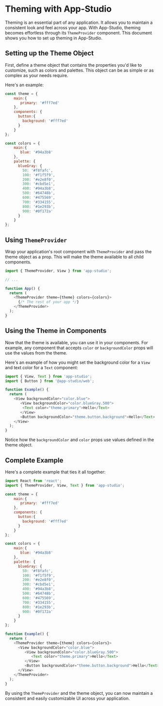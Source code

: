 # Theming with App-Studio

Theming is an essential part of any application. It allows you to maintain a consistent look and feel across your app. With App-Studio, theming becomes effortless through its `ThemeProvider` component. This document shows you how to set up theming in App-Studio.

## Setting up the Theme Object

First, define a theme object that contains the properties you'd like to customize, such as colors and palettes. This object can be as simple or as complex as your needs require.

Here's an example:

```javascript
const theme = {
    main:{
       primary: '#fff7ed'
    },
    components: {
      button:{
        background: '#fff7ed'
      }
    }
};

const colors = {
    main:{
       blue: '#94a3b8'
    },
    palette: {
      blueGray: {
        50: '#f8fafc',
        100: '#f1f5f9',
        200: '#e2e8f0',
        300: '#cbd5e1',
        400: '#94a3b8',
        500: '#64748b',
        600: '#475569',
        700: '#334155',
        800: '#1e293b',
        900: '#0f172a'
      }
    }
};
```

## Using `ThemeProvider`

Wrap your application's root component with `ThemeProvider` and pass the theme object as a prop. This will make the theme available to all child components.

```javascript
import { ThemeProvider, View } from 'app-studio';

// ...

function App() {
  return (
    <ThemeProvider theme={theme} colors={colors}>
      {/* The rest of your app */}
    </ThemeProvider>
  );
}
```

## Using the Theme in Components

Now that the theme is available, you can use it in your components. For example, any component that accepts `color` or `backgroundColor` props will use the values from the theme.

Here's an example of how you might set the background color for a `View` and text color for a `Text` component:

```javascript
import { View, Text } from 'app-studio';
import { Button } from '@app-studio/web';

function Example() {
  return (
    <View backgroundColor="color.blue">
       <View backgroundColor="color.blueGray.500">
        <Text color="theme.primary">Hello</Text>
       </View>
       <Button backgroundColor="theme.button.background">Hello</Text>
    </View>
  );
}
```

Notice how the `backgroundColor` and `color` props use values defined in the theme object.

## Complete Example

Here's a complete example that ties it all together:

```javascript
import React from 'react';
import { ThemeProvider, View, Text } from 'app-studio';

const theme = {
    main:{
       primary: '#fff7ed'
    },
    components: {
      button:{
        background: '#fff7ed'
      }
    }
};

const colors = {
    main:{
       blue: '#94a3b8'
    },
    palette: {
      blueGray: {
        50: '#f8fafc',
        100: '#f1f5f9',
        200: '#e2e8f0',
        300: '#cbd5e1',
        400: '#94a3b8',
        500: '#64748b',
        600: '#475569',
        700: '#334155',
        800: '#1e293b',
        900: '#0f172a'
      }
    }
};

function Example() {
  return (
    <ThemeProvider theme={theme} colors={colors}>
      <View backgroundColor="color.blue">
         <View backgroundColor="color.blueGray.500">
            <Text color="theme.primary">Hello</Text>
         </View>
         <Button backgroundColor="theme.button.background">Hello</Text>
      </View>
    </ThemeProvider>
  );
}
```

By using the `ThemeProvider` and the theme object, you can now maintain a consistent and easily customizable UI across your application.
